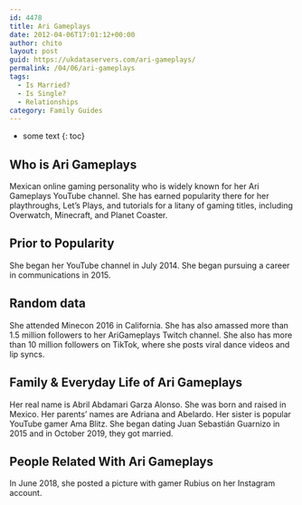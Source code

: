```yaml
---
id: 4478
title: Ari Gameplays
date: 2012-04-06T17:01:12+00:00
author: chito
layout: post
guid: https://ukdataservers.com/ari-gameplays/
permalink: /04/06/ari-gameplays
tags:
  - Is Married?
  - Is Single?
  - Relationships
category: Family Guides
---
```


* some text
{: toc}
          
          
## Who is  Ari Gameplays
                  
                  
                  
Mexican online gaming personality who is widely known for her Ari Gameplays YouTube channel. She has earned popularity there for her playthroughs, Let&#8217;s Plays, and tutorials for a litany of gaming titles, including Overwatch, Minecraft, and Planet Coaster.  
                  
                
                
                
## Prior to Popularity 
                  
                  
                  
She began her YouTube channel in July 2014. She began pursuing a career in communications in 2015.
                  
                
                
                
## Random data 
                  
                  
                  
She attended Minecon 2016 in California. She has also amassed more than 1.5 million followers to her AriGameplays Twitch channel. She also has more than 10 million followers on TikTok, where she posts viral dance videos and lip syncs. 
                  
                
                
                
## Family & Everyday Life of Ari Gameplays
                  
                  
                  
Her real name is Abril Abdamari Garza Alonso. She was born and raised in Mexico. Her parents&#8217; names are Adriana and Abelardo. Her sister is popular YouTube gamer Ama Blitz. She began dating Juan Sebastián Guarnizo in 2015 and in October 2019, they got married.
                  
                
                
                
## People Related With  Ari Gameplays
                  
                  
                  
In June 2018, she posted a picture with gamer Rubius on her Instagram account. 
                  
                
              
            
          
          
          
    
    
  
